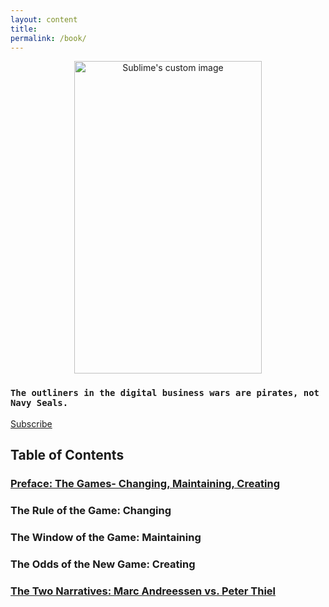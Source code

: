 ```yaml
---
layout: content
title: 
permalink: /book/
---
```


<p align="center">
  <img width="300" height="500" src="https://i.imgur.com/l5Q36FN.jpg" alt="Sublime's custom image"/>
</p>


### `The outliners in the digital business wars are pirates, not Navy Seals.` 
[Subscribe](https://mailchi.mp/a68c89762ee3/pirates)

## Table of Contents

### [Preface: The Games- Changing, Maintaining, Creating](https://medium.com/pirateswhocode/can-you-design-a-market-that-you-can-dominate-7b6690ff46b4)

### The Rule of the Game: Changing

### The Window of the Game: Maintaining

### The Odds of the New Game: Creating

### [The Two Narratives: Marc Andreessen vs. Peter Thiel](https://allenleein.github.io/brains/2018/11/the-two-narratives)


